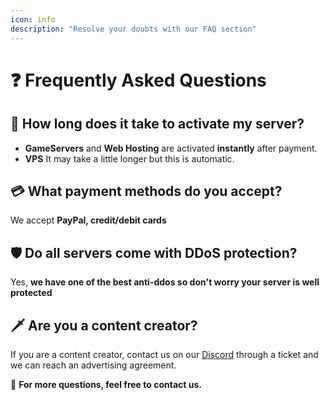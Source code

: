 ```yaml
---
icon: info
description: "Resolve your doubts with our FAQ section"
---
```

# ❓ Frequently Asked Questions

## 🚀 **How long does it take to activate my server?**
- **GameServers** and **Web Hosting** are activated **instantly** after payment.
- **VPS** It may take a little longer but this is automatic.

## 💳 **What payment methods do you accept?**
We accept **PayPal, credit/debit cards**

## 🛡️ **Do all servers come with DDoS protection?**
Yes, **we have one of the best anti-ddos so don't worry your server is well protected**

## 🗡️ **Are you a content creator?**

If you are a content creator, contact us on our [Discord](discord.gg/brawncloud) through a ticket and we can reach an advertising agreement.

📌 **For more questions, feel free to contact us.**
